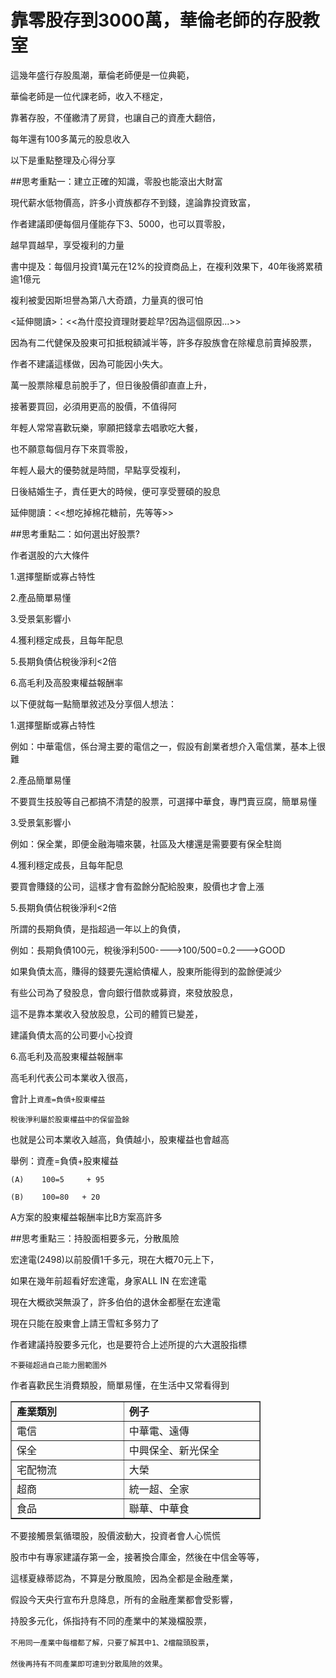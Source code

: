 # 靠零股存到3000萬，華倫老師的存股教室


這幾年盛行存股風潮，華倫老師便是一位典範，

華倫老師是一位代課老師，收入不穩定，

靠著存股，不僅繳清了房貸，也讓自己的資產大翻倍，

每年還有100多萬元的股息收入

以下是重點整理及心得分享

 

##思考重點一：建立正確的知識，零股也能滾出大財富

現代薪水低物價高，許多小資族都存不到錢，遑論靠投資致富，

作者建議即便每個月僅能存下3、5000，也可以買零股，

越早買越早，享受複利的力量

書中提及：每個月投資1萬元在12%的投資商品上，在複利效果下，40年後將累積逾1億元

複利被愛因斯坦譽為第八大奇蹟，力量真的很可怕

<延伸閱讀>：<<為什麼投資理財要趁早?因為這個原因...>>

 

因為有二代健保及股東可扣抵稅額減半等，許多存股族會在除權息前賣掉股票，

作者不建議這樣做，因為可能因小失大。

萬一股票除權息前脫手了，但日後股價卻直直上升，

接著要買回，必須用更高的股價，不值得阿

 

年輕人常常喜歡玩樂，寧願把錢拿去唱歌吃大餐，

也不願意每個月存下來買零股，

年輕人最大的優勢就是時間，早點享受複利，

日後結婚生子，責任更大的時候，便可享受豐碩的股息

延伸閱讀：<<想吃掉棉花糖前，先等等>>

 

##思考重點二：如何選出好股票?

作者選股的六大條件

1.選擇壟斷或寡占特性

2.產品簡單易懂

3.受景氣影響小

4.獲利穩定成長，且每年配息

5.長期負債佔稅後淨利<2倍

6.高毛利及高股東權益報酬率

以下便就每一點簡單敘述及分享個人想法：

1.選擇壟斷或寡占特性

例如：中華電信，係台灣主要的電信之一，假設有創業者想介入電信業，基本上很難

2.產品簡單易懂

不要買生技股等自己都搞不清楚的股票，可選擇中華食，專門賣豆腐，簡單易懂

3.受景氣影響小

例如：保全業，即便金融海嘯來襲，社區及大樓還是需要要有保全駐崗

4.獲利穩定成長，且每年配息

要買會賺錢的公司，這樣才會有盈餘分配給股東，股價也才會上漲

5.長期負債佔稅後淨利<2倍

所謂的長期負債，是指超過一年以上的負債，

例如：長期負債100元，稅後淨利500---->100/500=0.2--->GOOD

如果負債太高，賺得的錢要先還給債權人，股東所能得到的盈餘便減少

有些公司為了發股息，會向銀行借款或募資，來發放股息，

這不是靠本業收入發放股息，公司的體質已變差，

建議負債太高的公司要小心投資

6.高毛利及高股東權益報酬率

高毛利代表公司本業收入很高，

會計上`資產=負債+股東權益`

`稅後淨利屬於股東權益中的保留盈餘`

也就是公司本業收入越高，負債越小，股東權益也會越高

舉例：資產=負債+股東權益

    (A)    100=5     + 95

    (B)    100=80   + 20

A方案的股東權益報酬率比B方案高許多

 

##思考重點三：持股面相要多元，分散風險

宏達電(2498)以前股價1千多元，現在大概70元上下，

如果在幾年前超看好宏達電，身家ALL IN 在宏達電

現在大概欲哭無淚了，許多伯伯的退休金都壓在宏達電

現在只能在股東會上請王雪紅多努力了

作者建議持股要多元化，也是要符合上述所提的六大選股指標

`不要碰超過自己能力圈範圍外`

作者喜歡民生消費類股，簡單易懂，在生活中又常看得到


<table border="1" cellpadding="1" cellspacing="1" style="width:400px">
	<tbody>
		<tr>
			<td style="width: 200px;"><strong>產業類別</strong></td>
			<td style="width: 300px;"><strong>例子</strong></td>
		</tr>
		<tr>
			<td style="width: 250px;">電信</td>
			<td style="width: 250px;">中華電、遠傳</td>
		</tr>
		<tr>
			<td style="width: 250px;">保全</td>
			<td style="width: 250px;">中興保全、新光保全</td>
		</tr>
		<tr>
			<td style="width: 250px;">宅配物流</td>
			<td style="width: 250px;">大榮</td>
		</tr>
		<tr>
			<td style="width: 250px;">超商</td>
			<td style="width: 250px;">統一超、全家</td>
		</tr>
		<tr>
			<td style="width: 250px;">食品</td>
			<td style="width: 250px;">聯華、中華食</td>
		</tr>
	</tbody>
</table>

不要接觸景氣循環股，股價波動大，投資者會人心慌慌

 

股市中有專家建議存第一金，接著換合庫金，然後在中信金等等，

這樣夏綠蒂認為，不算是分散風險，因為全都是金融產業，

假設今天央行宣布升息降息，所有的金融產業都會受影響，

持股多元化，係指持有不同的產業中的某幾檔股票，

`不用同一產業中每檔都了解，只要了解其中1、2檔龍頭股票`，

`然後再持有不同產業即可達到分散風險的效果`。